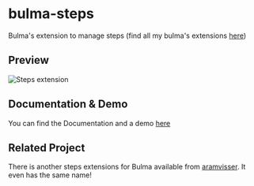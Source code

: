 # bulma-steps
Bulma's extension to manage steps
(find all my bulma's extensions [here](https://wikiki.github.io/bulma-extensions))

Preview
---
![Steps extension](https://img4.hostingpics.net/pics/787860ScreenShot20170816at123716.png)

Documentation & Demo
---
You can find the Documentation and a demo [here](https://wikiki.github.io/bulma-extensions/steps)

## Related Project

There is another steps extensions for Bulma available from
[aramvisser](https://github.com/aramvisser/bulma-steps). It even has the same name!
